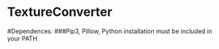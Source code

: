 # TextureConverter

#Dependences:
###Pip3, Pillow, Python installation must be included in your PATH

